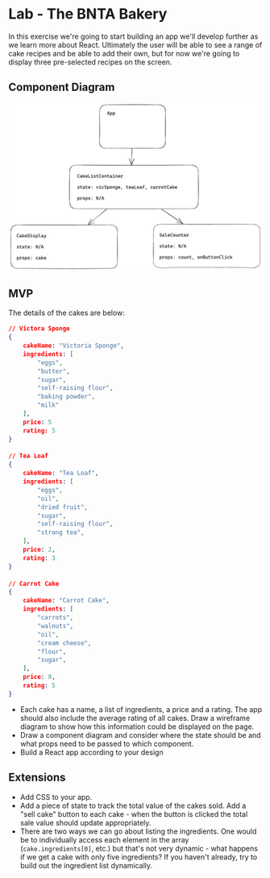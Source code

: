 # Lab - The BNTA Bakery


In this exercise we're going to start building an app we'll develop further as we learn more about React. Ultimately the user will be able to see a range of cake recipes and be able to add their own, but for now we're going to display three pre-selected recipes on the screen.

## Component Diagram

![](/component_diagram.png)

## MVP

The details of the cakes are below:

```json
// Victora Sponge
{
	cakeName: "Victoria Sponge",
   	ingredients: [
   		"eggs",
      	"butter",
      	"sugar",
      	"self-raising flour",
      	"baking powder",
      	"milk"
  	],
  	price: 5
   	rating: 5
}

// Tea Loaf
{
 	cakeName: "Tea Loaf",
   	ingredients: [
   		"eggs",
      	"oil",
      	"dried fruit",
      	"sugar",
      	"self-raising flour",
      	"strong tea",
  	],
  	price: 2,
  	rating: 3
}

// Carrot Cake
{
 	cakeName: "Carrot Cake",
   	ingredients: [
    	"carrots",
      	"walnuts",
      	"oil",
      	"cream cheese",
      	"flour",
      	"sugar",
   	],
   	price: 8,
   	rating: 5
} 
```

- Each cake has a name, a list of ingredients, a price and a rating. The app should also include the average rating of all cakes. Draw a wireframe diagram to show how this information could be displayed on the page.
- Draw a component diagram and consider where the state should be and what props need to be passed to which component.
- Build a React app according to your design


## Extensions

- Add CSS to your app.
- Add a piece of state to track the total value of the cakes sold. Add a "sell cake" button to each cake - when the button is clicked the total sale value should update appropriately.
- There are two ways we can go about listing the ingredients. One would be to individually access each element in the array (`cake.ingredients[0]`, etc.) but that's not very dynamic - what happens if we get a cake with only five ingredients? If you haven't already, try to build out the ingredient list dynamically.
